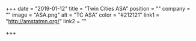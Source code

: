 +++
date = "2019-01-12"
title = "Twin Cities ASA"
position = ""
company = ""
image = "ASA.png"
alt = "TC ASA"
color = "#212121"
link1 = "http://amstatmn.org/"
link2 = ""

+++
